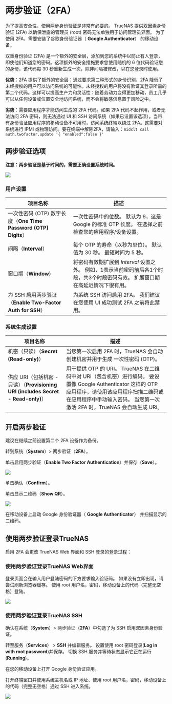 # 两步验证（2FA）

为了提高安全性，使用两步身份验证是非常有必要的。 TrueNAS 提供双因素身份验证 (2FA) 以确保泄露的管理员 (root) 密码无法单独用于访问管理员界面。 为了使用 2FA，需要安装了谷歌身份验证器（ **Google Authenticator**） 的移动设备。

双重身份验证 (2FA) 是一个额外的安全层，添加到您的系统中以防止有人登录，即使他们知道您的密码。这项额外的安全措施要求您使用随机的 6 位代码验证您的身份，该代码每 30 秒重新生成一次，除非间隔被修改，以在您登录时使用。

**优势**：2FA 提供了额外的安全层：通过要求第二种形式的身份识别，2FA 降低了未经授权的用户可以访问系统的可能性。未经授权的用户将没有验证其登录所需的第二个代码。这样可以提高生产力和灵活性：随着劳动力变得更加移动，员工几乎可以从任何设备或位置安全地访问系统，而不会将敏感信息置于风险之中。

**劣势**：需要应用程序才能访问生成的 2FA 代码。如果 2FA 代码不起作用，或者无法访问 2FA 密码，则无法通过 UI 和 SSH 访问系统（如果已设置该选项）。当带有身份验证应用程序的移动设备不可用时，访问系统终端以绕过 2FA。这需要对系统进行 IPMI 或物理访问。要在终端中解除2FA，请输入：`midclt call auth.twofactor.update ‘{ "enabled":false }'`

## 两步验证选项

**注意：两步验证是基于时间的，需要正确设置系统时间。**

![](https://www.truenas.com/docs/images/CORE/12.0/System2FAEnable.png)

### 用户设置

| 项目名称                                                     | 描述                                                         |
| ------------------------------------------------------------ | ------------------------------------------------------------ |
| 一次性密码 (OTP) 数字长度（**One Time Password (OTP) Digits**） | 一次性密码中的位数。 默认为 6，这是 Google 的标准 OTP 长度。 在选择之前检查您的应用程序/设备设置。 |
| 间隔（**Interval**）                                         | 每个 OTP 的寿命（以秒为单位）。 默认值为 30 秒。 最短时间为 5 秒。 |
| 窗口期（**Window**)                                          | 将密码有效期扩展到 *Interval* 设置之外。 例如，1表示当前密码前后各1个时段，共3个时段密码有效。 扩展窗口期在高延迟情况下很有用。 |
| 为 SSH 启用两步验证（**Enable Two-Factor Auth for SSH**）    | 为系统 SSH 访问启用 2FA。 我们建议在您使用 UI 成功测试 2FA 之前将此禁用。 |

### 系统生成设置

| 项目名称                                                     | 描述                                                         |
| ------------------------------------------------------------ | ------------------------------------------------------------ |
| 机密（只读）（**Secret (Read-only)**）                       | 当您第一次启用 2FA 时，TrueNAS 会自动创建机密并用于生成 一次性密码 (OTP)。 |
| 供应 URI（包括机密 - 只读）（**Provisioning URI (includes Secret - Read-only)**） | 用于提供 OTP 的 URI。 TrueNAS 在二维码中对 URI（包含机密）进行编码。 要设置像 Google Authenticator 这样的 OTP 应用程序，请使用该应用程序扫描二维码或在应用程序中手动输入密码。 当您第一次激活 2FA 时，TrueNAS 会自动生成 URI。 |

## 开启两步验证

建议在继续之前设置第二个 2FA 设备作为备份。

转到系统（**System**）> 两步验证（**2FA**）。

单击启用两步验证（**Enable Two Factor Authentication**）并保存（**Save**）。

![](https://www.truenas.com/docs/images/CORE/12.0/System2FAOptionsNoSSH.png)

单击确认（**Confirm**）。

单击显示二维码（**Show QR**）。

![](https://www.truenas.com/docs/images/CORE/12.0/System2FAQRCode.png)

在移动设备上启动 Google 身份验证器（ **Google Authenticator**） 并扫描显示的二维码。

## 使用两步验证登录TrueNAS

启用 2FA 会更改 TrueNAS Web 界面和 SSH 登录的登录过程：

### 使用两步验证登录TrueNAS Web界面

登录页面会在输入用户登陆密码的下方要求输入验证码。 如果没有立即出现，请尝试刷新浏览器缓存。
使用 root 用户名，密码，移动设备上的代码（完整无空格）登陆。

![](https://www.truenas.com/docs/images/CORE/12.0/Login2FA.png)

### 使用两步验证登录TrueNAS SSH

确认在系统（**System**）> 两步验证（**2FA**）中勾选了为 SSH 启用双因素身份验证。

转至服务（**Services**） > **SSH** 并编辑服务。 设置使用 root 密码登录(**Log in with root password**)并保存。 切换 SSH 服务并等待状态显示它正在运行(**Running**)。

在您的移动设备上打开 Google 身份验证应用。

打开终端窗口并使用系统主机名或 IP 地址、使用 root 用户名，密码，移动设备上的代码（完整无空格）通过 SSH 进入系统。

![](https://www.truenas.com/docs/images/CORE/SSHConnect2FA.png)









